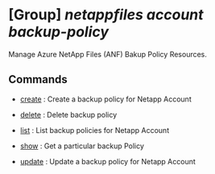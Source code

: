 # [Group] _netappfiles account backup-policy_

Manage Azure NetApp Files (ANF) Bakup Policy Resources.

## Commands

- [create](/Commands/netappfiles/account/backup-policy/_create.md)
: Create a backup policy for Netapp Account

- [delete](/Commands/netappfiles/account/backup-policy/_delete.md)
: Delete backup policy

- [list](/Commands/netappfiles/account/backup-policy/_list.md)
: List backup policies for Netapp Account

- [show](/Commands/netappfiles/account/backup-policy/_show.md)
: Get a particular backup Policy

- [update](/Commands/netappfiles/account/backup-policy/_update.md)
: Update a backup policy for Netapp Account
